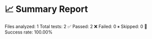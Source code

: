 
📈 Summary Report
=================
Files analyzed: 1
Total tests: 2
✅ Passed: 2
❌ Failed: 0
⏸ Skipped: 0
🎯 Success rate: 100.00%
